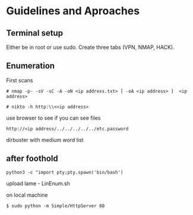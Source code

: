 # Guidelines and Aproaches

## Terminal setup

Either be in root or use sudo. 
Create three tabs (VPN, NMAP, HACK).

## Enumeration

First scans

```
# nmap -p- -sV -sC -A -oN <ip address.txt> [ -oA <ip address> ]  <ip address>
```

```
# nikto -h http:\\<<ip address>
```

use browser to see if you can see files

```
http://<ip address/../../../../../etc.password
```

dirbuster with medium word list

## after foothold

```
python3 -c "import pty;pty.spawn('bin/bash')
```

upload lame - LinEnum.sh

on local machine

```
$ sudo python -m Simple/HttpServer 80
```

